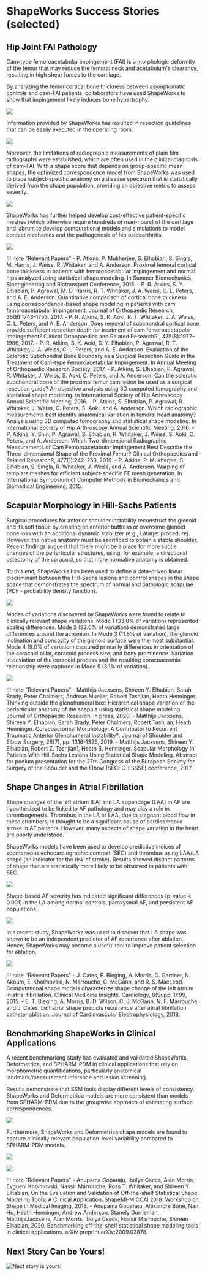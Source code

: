 # ShapeWorks Success Stories (selected)


## Hip Joint FAI Pathology 


Cam-type femoroacetabular impingement (FAI) is a morphologic deformity of the femur that may reduce the femoral neck and acetabulum's clearance, resulting in high shear forces to the cartilage. 


By analyzing the femur cortical bone thickness between asymptomatic controls and cam-FAI patients, collaborators have used ShapeWorks to show that impingement likely induces bone hypertrophy. 

![](../img/getting-started/story_thickness.png)

Information provided by ShapeWorks has resulted in resection guidelines that can be easily executed in the operating room.

![](../img/getting-started/story_resect.png)


 Moreover, the limitations of radiographic measurements of plain film radiographs were established, which are often used in the clinical diagnosis of cam-FAI. With a shape score that depends on group-specific mean shapes, the optimized correspondence model from ShapeWorks was used to place subject-specific anatomy on a disease spectrum that is statistically derived from the shape population, providing an objective metric to assess severity. 
 

![](../img/getting-started/story_femur_lda.png) 
 
ShapeWorks has further helped develop cost-effective patient-specific meshes (which otherwise require hundreds of man-hours) of the cartilage and labrum to develop computational models and simulations to model contact mechanics and the pathogenesis of hip osteoarthritis.

![](../img/getting-started/story_hex.png) 


!!! note "Relevant Papers"
    - P. Atkins, P. Mukherjee, S. Elhabian, S. Singla, M. Harris, J. Weiss, R. Whitaker, and A. Anderson. Proximal femoral cortical bone thickness in patients with femoroacetabular impingement and normal hips analyzed using statistical shape modeling. In Summer Biomechanics, Bioengineering and Biotransport Conference, 2015.
    - P. R. Atkins, S. Y. Elhabian, P. Agrawal, M. D. Harris, R. T. Whitaker, J. A. Weiss, C. L. Peters, and A. E. Anderson. Quantitative comparison of cortical bone thickness using correspondence-based shape modeling in patients with cam femoroacetabular impingement. Journal of Orthopaedic Research, 35(8):1743–1753, 2017.
    - P. R. Atkins, S. K. Aoki, R. T. Whitaker, J. A. Weiss, C. L. Peters, and A. E. Anderson. Does removal of subchondral cortical bone provide sufficient resection depth for treatment of cam femoroacetabular impingement? Clinical Orthopaedics and Related Research R , 475(8):1977–1986, 2017.
    - P. R. Atkins, S. K. Aoki, S. Y. Elhabian, P. Agrawal, R. T. Whitaker, J. A. Weiss, C. L. Peters, and A. E. Anderson. Evaluation of the Sclerotic Subchondral Bone Boundary as a Surgical Resection Guide in the Treatment of Cam-type Femoroacetabular Impingement. In Annual Meeting of Orthopaedic Research Society, 2017.
    - P. Atkins, S. Elhabian, P. Agrawal, R. Whitaker, J. Weiss, S. Aoki, C. Peters, and A. Anderson. Can the sclerotic subchondral bone of the proximal femur cam lesion be used as a surgical resection guide? An objective analysis using 3D computed tomography and statistical shape modeling. In International Society of Hip Arthroscopy Annual Scientific Meeting, 2016.
    - P. Atkins, S. Elhabian, P. Agrawal, R. Whitaker, J. Weiss, C. Peters, S. Aoki, and A. Anderson. Which radiographic measurements best identify anatomical variation in femoral head anatomy? Analysis using 3D computed tomography and statistical shape modeling. In International Society of Hip Arthroscopy Annual Scientific Meeting, 2016.
    - P. Atkins, Y. Shin, P. Agrawal, S. Elhabian, R. Whitaker, J. Weiss, S. Aoki, C. Peters, and A. Anderson. Which Two-dimensional Radiographic Measurements of Cam Femoroacetabular Impingement Best Describe the Three-dimensional Shape of the Proximal Femur? Clinical Orthopaedics and Related Research R, 477(1):242–253, 2019.
    - P. Atkins, P. Mukherjee, S. Elhabian, S. Singla, R. Whitaker, J. Weiss, and A. Anderson. Warping of template meshes for efficient subject-specific FE mesh generation. In International Symposium of Computer Methods in Biomechanics and Biomedical Engineering, 2015.
    
    
## Scapular Morphology in Hill-Sachs Patients 

Surgical procedures for anterior shoulder instability reconstruct the glenoid and its soft tissue by creating an anterior buttress or overcome glenoid bone loss with an additional dynamic stabilizer (e.g., Latarjet procedure). However, the native anatomy must be sacrificed to obtain a stable shoulder. Recent findings suggest that there might be a place for more subtle changes of the periarticular structures, using, for example, a directional osteotomy of the coracoid, so that more normative anatomy is obtained. 

To this end, ShapeWorks has been used to define a data-driven linear discriminant between the Hill-Sachs lesions and control shapes in the shape space that demonstrates the spectrum of normal and pathologic scapulae (PDF - probability density function).

![](../img/getting-started/story_scapula.png) 

Modes of variations discovered by ShapeWorks were found to relate to clinically relevant shape variations. Mode 1 (33.0% of variation) represented scaling differences. Mode 2 (32.0% of variation) demonstrated large differences around the acromion. In Mode 3 (11.8% of variation), the glenoid inclination and concavity of the glenoid surface were the most substantial. Mode 4 (9.0% of variation) captured primarily differences in orientation of the coracoid pillar, coracoid process size, and bony prominence. Variation in deviation of the coracoid process and the resulting coracoacromial relationship were captured in Mode 5 (3.1% of variation).

![](../img/getting-started/story_scapula_modes.png) 


!!! note "Relevant Papers"
    - Matthijs Jacxsens, Shireen Y. Elhabian, Sarah Brady, Peter Chalmers, Andreas Mueller, Robert Tashjian, Heath Henninger. Thinking outside the glenohumeral box: Hierarchical shape variation of the periarticular anatomy of the scapula using statistical shape modeling. Journal of Orthopaedic Research, in press, 2020.
    - Matthijs Jacxsens, Shireen Y. Elhabian, Sarah Brady, Peter Chalmers, Robert Tashjian, Heath Henninger. Coracoacromial Morphology: A Contributor to Recurrent Traumatic Anterior Glenohumeral Instability?. Journal of Shoulder and Elbow Surgery, 28(7), pp. 1316-1325, 2019.
    - Matthijs Jacxsens, Shireen Y. Elhabian, Robert Z. Tashjian1, Heath B. Henninger. Scapular Morphology In Patients With Hill-Sachs Lesions Using Statistical Shape Modeling. Abstract for podium presentation for the 27th Congress of the European Society for Surgery of the Shoulder and the Elbow (SECEC-ESSSE) conference, 2017.

    
## Shape Changes in Atrial Fibrillation

Shape changes of the left atrium (LA) and LA appendage (LAA) in AF are hypothesized to be linked to AF pathology and may play a role in thrombogenesis. Thrombus in the LA or LAA, due to stagnant blood flow in these chambers, is thought to be a significant cause of cardioembolic stroke in AF patients. However, many aspects of shape variation in the
heart are poorly understood. 

ShapeWorks models have been used to develop predictive indices of spontaneous echocardiographic contrast (SEC) and thrombus using LAA/LA shape (an indicator for the risk of stroke). Results showed distinct patterns of shape that are statistically more likely to be observed in patients with SEC. 

![](../img/getting-started/story_laa.png) 


Shape-based AF severity has indicated significant differences (p-value < 0.001) in the LA among normal controls, paroxysmal AF, and persistent AF populations. 

![](../img/getting-started/story_la.png) 

In a recent study, ShapeWorks was used to discover that LA shape was shown to be an independent predictor of AF recurrence after ablation. Hence, ShapeWorks may become a useful tool to improve patient selection for ablation.

![](../img/getting-started/story_la_mix.png) 

!!! note "Relevant Papers"
    - J. Cates, E. Bieging, A. Morris, G. Gardner, N. Akoum, E. Kholmovski, N. Marrouche, C. McGann, and R. S. MacLeod. Computational shape models characterize shape change of the left atrium in atrial fibrillation. Clinical Medicine Insights. Cardiology, 8(Suppl 1):99, 2015.
    - E. T. Bieging, A. Morris, B. D. Wilson, C. J. McGann, N. F. Marrouche, and J. Cates. Left atrial shape predicts recurrence after atrial fibrillation catheter ablation. Journal of Cardiovascular Electrophysiology, 2018.

    
## Benchmarking ShapeWorks in Clinical Applications

A recent benchmarking study has evaluated and validated ShapeWorks, Deformetrica, and SPHARM-PDM in clinical applications that rely on morphometric quantifications, particularly anatomical landmark/measurement inference and lesion screening. 

Results demonstrate that SSM tools display different levels of consistency. ShapeWorks and Deformetrica models are more consistent than models from SPHARM-PDM due to the groupwise approach of estimating surface correspondences. 

![](../img/getting-started/story_measurements.png)


Furthermore, ShapeWorks and Deformetrica shape models are found to capture clinically relevant population-level variability compared to SPHARM-PDM models.

![](../img/getting-started/story_modes.png)

![](../img/getting-started/story_groups.png)

!!! note "Relevant Papers"
    - Anupama Goparaju, Ibolya Csecs, Alan Morris, Evgueni Kholmovski, Nassir Marrouche, Ross T. Whitaker, and Shireen Y. Elhabian. On the Evaluation and Validation of Off-the-shelf Statistical Shape Modeling Tools: A Clinical Application. ShapeMI-MICCAI 2018: Workshop on Shape in Medical Imaging, 2018.
    - Anupama Goparaju, Alexandre Bone, Nan Hu, Heath Henninger, Andrew Anderson, Stanely Durrleman, MatthijsJacxsens, Alan Morris, Ibolya Csecs, Nassir Marrouche, Shireen Elhabian, 2020. Benchmarking off-the-shelf statistical shape modeling tools in clinical applications. arXiv preprint arXiv:2009.02878.

    

## Next Story Can be Yours!


![Next story is yours!](../img/getting-started/next_story.png)